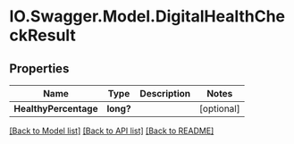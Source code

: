 # IO.Swagger.Model.DigitalHealthCheckResult
## Properties

Name | Type | Description | Notes
------------ | ------------- | ------------- | -------------
**HealthyPercentage** | **long?** |  | [optional] 

[[Back to Model list]](../README.md#documentation-for-models) [[Back to API list]](../README.md#documentation-for-api-endpoints) [[Back to README]](../README.md)

